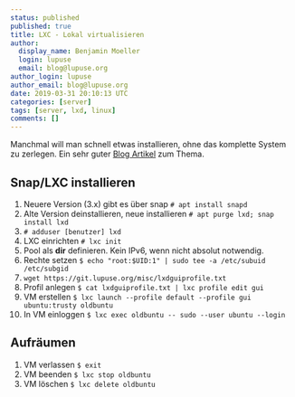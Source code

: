 ```yaml
---
status: published
published: true
title: LXC - Lokal virtualisieren
author:
  display_name: Benjamin Moeller
  login: lupuse
  email: blog@lupuse.org
author_login: lupuse
author_email: blog@lupuse.org
date: 2019-03-31 20:10:13 UTC
categories: [server]
tags: [server, lxd, linux]
comments: []
---
```


Manchmal will man schnell etwas installieren, ohne das komplette System zu zerlegen.
Ein sehr guter [Blog Artikel](https://blog.simos.info/how-to-easily-run-graphics-accelerated-gui-apps-in-lxd-containers-on-your-ubuntu-desktop/) zum Thema.

## Snap/LXC installieren
1. Neuere Version (3.x) gibt es über snap `# apt install snapd`
1. Alte Version deinstallieren, neue installieren `# apt purge lxd; snap install lxd`
1. `# adduser [benutzer] lxd`
1. LXC einrichten `# lxc init`
1. Pool als **dir** definieren. Kein IPv6, wenn nicht absolut notwendig.
1. Rechte setzen `$ echo "root:$UID:1" | sudo tee -a /etc/subuid /etc/subgid`
1. `wget https://git.lupuse.org/misc/lxdguiprofile.txt`
1. Profil anlegen `$ cat lxdguiprofile.txt | lxc profile edit gui`
1. VM erstellen `$ lxc launch --profile default --profile gui ubuntu:trusty oldbuntu`
1. In VM einloggen `$ lxc exec oldbuntu -- sudo --user ubuntu --login`


## Aufräumen
1. VM verlassen `$ exit`
1. VM beenden `$ lxc stop oldbuntu`
1. VM löschen `$ lxc delete oldbuntu`

